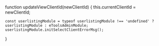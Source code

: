 function updateViewClientId(newClientId) {
    this.currentClientId = newClientId;

    const userlistingModule = typeof userlistingModule !== 'undefined' ? userlistingModule : eToolsAdminModule;
    userlistingModule.initSelectClientErrorMsg();
}

